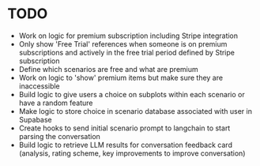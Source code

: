# TODO

- Work on logic for premium subscription including Stripe integration
- Only show 'Free Trial' references when someone is on premium subscriptions and actively in the free trial period defined by Stripe subscription
- Define which scenarios are free and what are premium
- Work on logic to 'show' premium items but make sure they are inaccessible
- Build logic to give users a choice on subplots within each scenario or have a random feature
- Make logic to store choice in scenario database associated with user in Supabase
- Create hooks to send initial scenario prompt to langchain to start parsing the conversation
- Build logic to retrieve LLM results for conversation feedback card (analysis, rating scheme, key improvements to improve conversation)